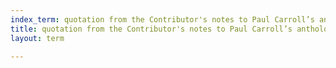 ```yaml
---
index_term: quotation from the Contributor's notes to Paul Carroll’s anthology
title: quotation from the Contributor's notes to Paul Carroll’s anthology
layout: term

---
```

